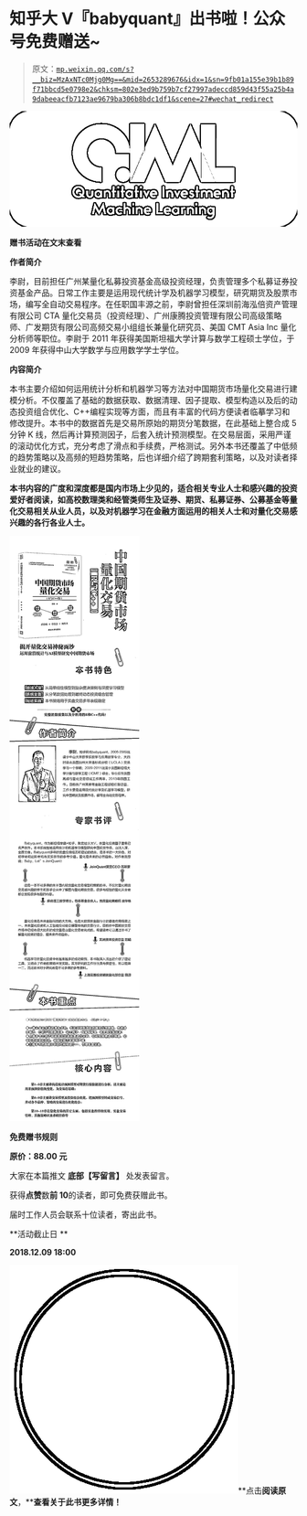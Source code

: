 # 知乎大 V『babyquant』出书啦！公众号免费赠送~

> 原文：[`mp.weixin.qq.com/s?__biz=MzAxNTc0Mjg0Mg==&mid=2653289676&idx=1&sn=9fb01a155e39b1b89f71bbcd5e0798e2&chksm=802e3ed9b759b7cf27997adeccd859d43f55a25b4a9dabeeacfb7123ae9679ba306b8bdc1df1&scene=27#wechat_redirect`](http://mp.weixin.qq.com/s?__biz=MzAxNTc0Mjg0Mg==&mid=2653289676&idx=1&sn=9fb01a155e39b1b89f71bbcd5e0798e2&chksm=802e3ed9b759b7cf27997adeccd859d43f55a25b4a9dabeeacfb7123ae9679ba306b8bdc1df1&scene=27#wechat_redirect)

![](img/35188dab003c50fe79fef56b33de0cea.png)

**赠书活动在文末查看**

**作者简介**

李尉，目前担任广州某量化私募投资基金高级投资经理，负责管理多个私募证券投资基金产品。日常工作主要是运用现代统计学及机器学习模型，研究期货及股票市场，编写全自动交易程序。在任职国丰源之前，李尉曾担任深圳前海泓倍资产管理有限公司 CTA 量化交易员（投资经理）、广州康腾投资管理有限公司高级策略师、广发期货有限公司高频交易小组组长兼量化研究员、美国 CMT Asia Inc 量化分析师等职位。李尉于 2011 年获得美国斯坦福大学计算与数学工程硕士学位，于 2009 年获得中山大学数学与应用数学学士学位。

**内容简介**

本书主要介绍如何运用统计分析和机器学习等方法对中国期货市场量化交易进行建模分析。不仅覆盖了基础的数据获取、数据清理、因子提取、模型构造以及后的动态投资组合优化、C++编程实现等方面，而且有丰富的代码方便读者临摹学习和修改提升。本书中的数据首先是交易所原始的期货分笔数据，在此基础上整合成 5 分钟 K 线，然后再计算预测因子，后套入统计预测模型。在交易层面，采用严谨的滚动优化方式，充分考虑了滑点和手续费，严格测试。另外本书还覆盖了中低频的趋势策略以及高频的短趋势策略，后也详细介绍了跨期套利策略，以及对读者择业就业的建议。

**本书内容的广度和深度都是国内市场上少见的，适合相关专业人士和感兴趣的投资爱好者阅读，如高校数理类和经管类师生及证券、期货、私募证券、公募基金等量化交易相关从业人员，以及对机器学习在金融方面运用的相关人士和对量化交易感兴趣的各行各业人士。**

![](img/df13292ac10545a457511123059f2759.png)

**免费赠书规则**

**原价：88.00 元**

大家在本篇推文 **底部【写留言】** 处发表留言。

获得**点赞**数**前 10**的读者，即可免费获赠此书。

届时工作人员会联系十位读者，寄出此书。

**活动截止日 **

**2018.12.09 18:00**

![](img/264cdff9deb8ca589a80a1f55faab449.png)**点击****阅读原文****，****查看关于此书更多详情！**
